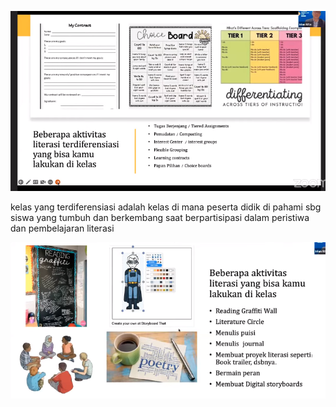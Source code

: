 ![99f33cd15b1e1320561e7b4a7f23d003.png](../../../../_resources/99f33cd15b1e1320561e7b4a7f23d003.png)

kelas yang terdiferensiasi adalah kelas di mana peserta didik di pahami sbg siswa yang tumbuh dan berkembang saat berpartisipasi dalam peristiwa dan pembelajaran literasi

![8a5085335469e80215ef7c0831a3b2ef.png](../../../../_resources/8a5085335469e80215ef7c0831a3b2ef.png)
